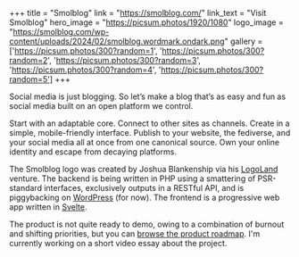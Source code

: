 +++
title = "Smolblog"
link = "https://smolblog.com/"
link_text = "Visit Smolblog"
hero_image = "https://picsum.photos/1920/1080"
logo_image = "https://smolblog.com/wp-content/uploads/2024/02/smolblog.wordmark.ondark.png"
gallery = ['https://picsum.photos/300?random=1', 'https://picsum.photos/300?random=2', 'https://picsum.photos/300?random=3', 'https://picsum.photos/300?random=4', 'https://picsum.photos/300?random=5']
+++

Social media is just blogging. So let’s make a blog that’s as easy and fun as social media built on an open platform we
control.

Start with an adaptable core. Connect to other sites as channels. Create in a simple, mobile-friendly interface. Publish
to your website, the fediverse, and your social media all at once from one canonical source. Own your online identity
and escape from decaying platforms.

The Smolblog logo was created by Joshua Blankenship via his [LogoLand][ll] venture. The backend is being written in PHP
using a smattering of PSR-standard interfaces, exclusively outputs in a RESTful API, and is piggybacking on
[WordPress][wp] (for now). The frontend is a progressive web app written in [Svelte][svelte].

The product is not quite ready to demo, owing to a combination of burnout and shifting priorities, but you can [browse
the product roadmap][roadmap]. I'm currently working on a short video essay about the project.

[ll]: https://logoland.biz
[wp]: https://wordpress.org
[svelte]: https://svelte.dev
[roadmap]: https://eph.me/sbkanban
